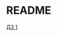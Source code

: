 #  README
[ДЗ 1](https://github.com/fincher224/mygitrepository/blob/master/homework№1/homework.pdf)
